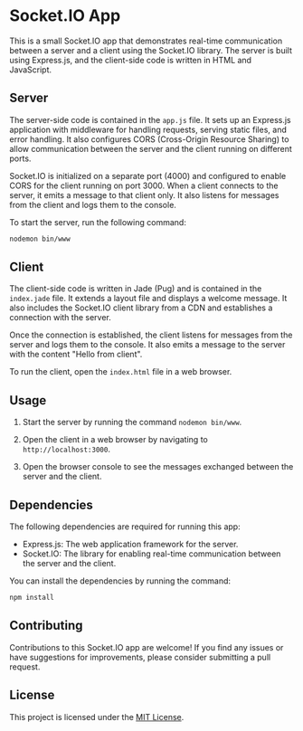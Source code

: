 # Socket.IO App

This is a small Socket.IO app that demonstrates real-time communication between a server and a client using the Socket.IO library. The server is built using Express.js, and the client-side code is written in HTML and JavaScript.

## Server

The server-side code is contained in the `app.js` file. It sets up an Express.js application with middleware for handling requests, serving static files, and error handling. It also configures CORS (Cross-Origin Resource Sharing) to allow communication between the server and the client running on different ports.

Socket.IO is initialized on a separate port (4000) and configured to enable CORS for the client running on port 3000. When a client connects to the server, it emits a message to that client only. It also listens for messages from the client and logs them to the console.

To start the server, run the following command:

```bash
nodemon bin/www
```

## Client

The client-side code is written in Jade (Pug) and is contained in the `index.jade` file. It extends a layout file and displays a welcome message. It also includes the Socket.IO client library from a CDN and establishes a connection with the server.

Once the connection is established, the client listens for messages from the server and logs them to the console. It also emits a message to the server with the content "Hello from client".

To run the client, open the `index.html` file in a web browser.

## Usage

1. Start the server by running the command `nodemon bin/www`.

2. Open the client in a web browser by navigating to `http://localhost:3000`.

3. Open the browser console to see the messages exchanged between the server and the client.

## Dependencies

The following dependencies are required for running this app:

- Express.js: The web application framework for the server.
- Socket.IO: The library for enabling real-time communication between the server and the client.

You can install the dependencies by running the command:

```bash
npm install
```

## Contributing

Contributions to this Socket.IO app are welcome! If you find any issues or have suggestions for improvements, please consider submitting a pull request.

## License

This project is licensed under the [MIT License](LICENSE).